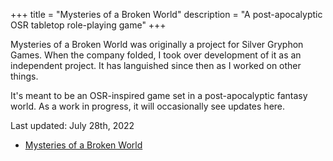 +++
title = "Mysteries of a Broken World"
description = "A post-apocalyptic OSR tabletop role-playing game"
+++

Mysteries of a Broken World was originally a project for Silver Gryphon Games.
When the company folded, I took over development of it as an independent project.
It has languished since then as I worked on other things.

It's meant to be an OSR-inspired game set in a post-apocalyptic fantasy world. As
a work in progress, it will occasionally see updates here.

Last updated: July 28th, 2022

-   [Mysteries of a Broken World](https://dungeonhack.nyc3.digitaloceanspaces.com/rpgs/mysteries-of-a-broken-world.pdf)
